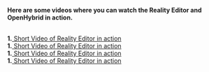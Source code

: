 <b> Here are some videos where you can watch the Reality Editor and OpenHybrid in action. </b> <br><br>

**1.**<a href="https://vimeo.com/133196130"> Short Video of Reality Editor in action </a><br>
**1.**<a href="https://vimeo.com/133196130"> Short Video of Reality Editor in action </a><br>
**1.**<a href="https://vimeo.com/133196130"> Short Video of Reality Editor in action </a><br>
**1.**<a href="https://vimeo.com/133196130"> Short Video of Reality Editor in action </a><br>
